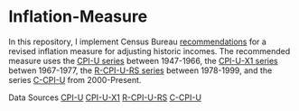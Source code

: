 # Inflation-Measure
In this repository, I implement Census Bureau [recommendations](https://www2.census.gov/programs-surveys/demo/guidance/income-poverty/record-layouts/data-extracts/Inflation_frn_response.pdf) for a revised inflation measure for adjusting historic incomes. The recommended measure uses the [CPI-U series](https://fred.stlouisfed.org/series/CPIAUCSL) between 1947-1966, the [CPI-U-X1 series](https://www.census.gov/topics/income-poverty/income/guidance/current-vs-constant-dollars.html) betwen 1967-1977, the [R-CPI-U-RS series](https://www.bls.gov/cpi/research-series/r-cpi-u-rs-home.htm) between 1978-1999, and the series [C-CPI-U](https://www.bls.gov/cpi/additional-resources/chained-cpi.htm) from 2000-Present.

Data Sources
[CPI-U](https://fred.stlouisfed.org/series/CPIAUCSL)
[CPI-U-X1](https://www.census.gov/topics/income-poverty/income/guidance/current-vs-constant-dollars.html)
[R-CPI-U-RS](https://www.bls.gov/cpi/research-series/r-cpi-u-rs-home.htm)
[C-CPI-U](https://fred.stlouisfed.org/series/SUUR0000SA0)
